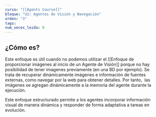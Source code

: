 ```yaml
---
curso: "[[Agents Course]]"
bloque: "U2: Agentes de Visión y Navegación"
orden: "3"
tags: 
num_veces_leida: 0
---
```

## ¿Cómo es?

Este enfoque es útil cuando no podemos utilizar el [[Enfoque de proporcionar imágenes al inicio de un Agente de Visión]] porque no hay posibilidad de tener imagenes previamente (en una BD por ejemplo). Se trata de recuperar dinámicamente imágenes e información de fuentes externas, como navegar por la web para obtener detalles. Por tanto,  las imágenes se agregan dinámicamente a la memoria del agente durante la ejecución.

Este enfoque estructurado permite a los agentes incorporar información visual de manera dinámica y responder de forma adaptativa a tareas en evolución.